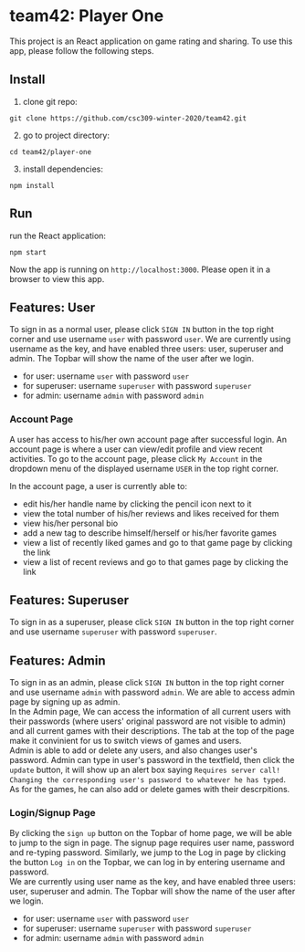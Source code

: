 # team42: Player One
This project is an React application on game rating and sharing. To use this app, please follow the following steps.
## Install
1. clone git repo:
```
git clone https://github.com/csc309-winter-2020/team42.git
```
2. go to project directory:
```
cd team42/player-one
```
3. install dependencies:
```
npm install
```
## Run
run the React application:
```
npm start
```
Now the app is running on `http://localhost:3000`. Please open it in a browser to view this app.  
## Features: User
To sign in as a normal user, please click `SIGN IN` button in the top right corner and use username `user` with password `user`.
We are currently using username as the key, and have enabled three users: user, superuser and admin. The Topbar will show the name of the user after we login.  
 - for user: username `user` with password `user`  
 - for superuser: username `superuser` with password `superuser`  
 - for admin: username `admin` with password `admin`  


### Account Page
A user has access to his/her own account page after successful login. An account page is where a user can view/edit profile and view recent activities.
To go to the account page, please click `My Account` in the dropdown menu of the displayed username `USER` in the top right corner.

In the account page, a user is currently able to:
- edit his/her handle name by clicking the pencil icon next to it
- view the total number of his/her reviews and likes received for them
- view his/her personal bio
- add a new tag to describe himself/herself or his/her favorite games
- view a list of recently liked games and go to that game page by clicking the link
- view a list of recent reviews and go to that games page by clicking the link
## Features: Superuser
To sign in as a superuser, please click `SIGN IN` button in the top right corner and use username `superuser` with password `superuser`.
## Features: Admin
To sign in as an admin, please click `SIGN IN` button in the top right corner and use username `admin` with password `admin`. We are able to access admin page by signing up as admin.  
In the Admin page, We can access the information of all current users with their passwords (where users' original password are not visible to admin) and all current games with their descriptions. The tab at the top of the page make it convinient for us to switch views of games and users.   
Admin is able to add or delete any users, and also changes user's password. Admin can type in user's password in the textfield, then click the `update` button, it will show up an alert box saying `Requires server call! Changing the corresponding user's password to whatever he has typed`.   
As for the games, he can also add or delete games with their descrpitions.  


### Login/Signup Page
By clicking the `sign up` button on the Topbar of home page, we will be able to jump to the sign in page. The signup page requires user name, password and re-typing password. Similarly, we jump to the Log in page by clicking the button `Log in` on the Topbar, we can log in by entering username and password.  
We are currently using user name as the key, and have enabled three users: user, superuser and admin. The Topbar will show the name of the user after we login.  
 - for user: username `user` with password `user`  
 - for superuser: username `superuser` with password `superuser`  
 - for admin: username `admin` with password `admin`  

